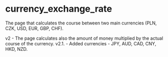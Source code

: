 # currency_exchange_rate
The page that calculates the course between two main currencies (PLN, CZK, USD, EUR, GBP, CHF).

v2 - The page calculates also the amount of money multiplied by the actual course of the currency.
v2.1. - Added currencies - JPY, AUD, CAD, CNY, HKD, NZD.
